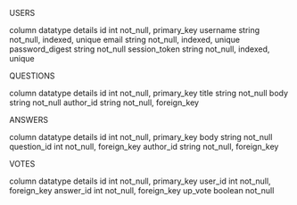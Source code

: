 
USERS

column          datatype  details
id              int       not_null, primary_key
username        string    not_null, indexed, unique
email           string    not_null, indexed, unique
password_digest string    not_null
session_token   string    not_null, indexed, unique

QUESTIONS

column     datatype  details
id         int       not_null, primary_key
title      string    not_null
body       string    not_null
author_id  string    not_null, foreign_key

ANSWERS

column        datatype  details
id            int       not_null, primary_key
body          string    not_null
question_id   int       not_null, foreign_key
author_id     string    not_null, foreign_key

VOTES

column        datatype  details
id            int       not_null, primary_key
user_id       int       not_null, foreign_key
answer_id     int       not_null, foreign_key
up_vote       boolean   not_null
